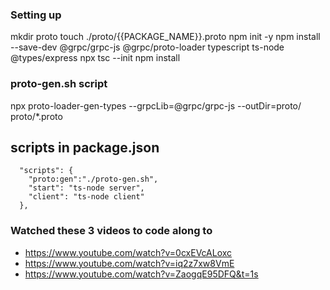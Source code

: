 ### Setting up
mkdir proto
touch ./proto/{{PACKAGE_NAME}}.proto
npm init -y
npm install --save-dev @grpc/grpc-js @grpc/proto-loader typescript ts-node @types/express
npx tsc --init
npm install 

### proto-gen.sh script
npx proto-loader-gen-types --grpcLib=@grpc/grpc-js --outDir=proto/ proto/*.proto

## scripts in package.json
```
  "scripts": {
    "proto:gen":"./proto-gen.sh",
    "start": "ts-node server",
    "client": "ts-node client"
  },
```

### Watched these 3 videos to code along to
- https://www.youtube.com/watch?v=0cxEVcALoxc
- https://www.youtube.com/watch?v=iq2z7xw8VmE
- https://www.youtube.com/watch?v=ZaogqE95DFQ&t=1s